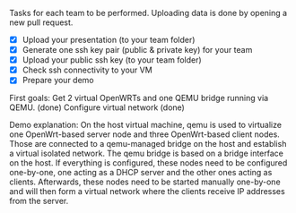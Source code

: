 Tasks for each team to be performed.
Uploading data is done by opening a new pull request.

- [x] Upload your presentation (to your team folder)
- [x] Generate one ssh key pair (public & private key) for your team
- [x] Upload your public ssh key (to your team folder)
- [x] Check ssh connectivity to your VM
- [x] Prepare your demo

First goals: 
Get 2 virtual OpenWRTs and one QEMU bridge running via QEMU. (done)
Configure virtual network (done)

Demo explanation:
On the host virtual machine, qemu is used to virtualize one OpenWrt-based server node and three OpenWrt-based client nodes. Those are connected to a qemu-managed bridge on the host and establish a virtual isolated network. The qemu bridge is based on a bridge interface on the host. If everything is configured, these nodes need to be configured one-by-one, one acting as a DHCP server and the other ones acting as clients.
Afterwards, these nodes need to be started manually one-by-one and will then form a virtual network where the clients receive IP addresses from the server.
